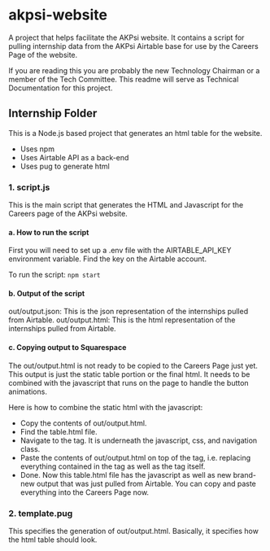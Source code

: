 # akpsi-website
A project that helps facilitate the AKPsi website. It contains a script for pulling internship data from the AKPsi Airtable base for use by the Careers Page of the website.

If you are reading this you are probably the new Technology Chairman or a member of the Tech Committee. This readme will serve as Technical Documentation for this project.

## Internship Folder
This is a Node.js based project that generates an html table for the website.

* Uses npm
* Uses Airtable API as a back-end
* Uses pug to generate html

### 1. script.js
This is the main script that generates the HTML and Javascript for the Careers page of the AKPsi website.

#### a. How to run the script
First you will need to set up a .env file with the AIRTABLE_API_KEY environment variable. Find the key on the Airtable account.

To run the script:
`npm start`

#### b. Output of the script
out/output.json: This is the json representation of the internships pulled from Airtable.
out/output.html: This is the html representation of the internships pulled from Airtable.

#### c. Copying output to Squarespace
The out/output.html is not ready to be copied to the Careers Page just yet. This output is just the static table portion or the final html. It needs to be combined with the javascript that runs on the page to handle the button animations.

Here is how to combine the static html with the javascript:
* Copy the contents of out/output.html. 
* Find the table.html file. 
* Navigate to the <body> tag. It is underneath the javascript, css, and navigation <div> class.
* Paste the contents of out/output.html on top of the <body> tag, i.e. replacing everything contained in the <body> tag as well as the <body> tag itself.
* Done. Now this table.html file has the javascript as well as new brand-new output that was just pulled from Airtable. You can copy and paste everything into the Careers Page now.

### 2. template.pug
This specifies the generation of out/output.html. Basically, it specifies how the html table should look.
